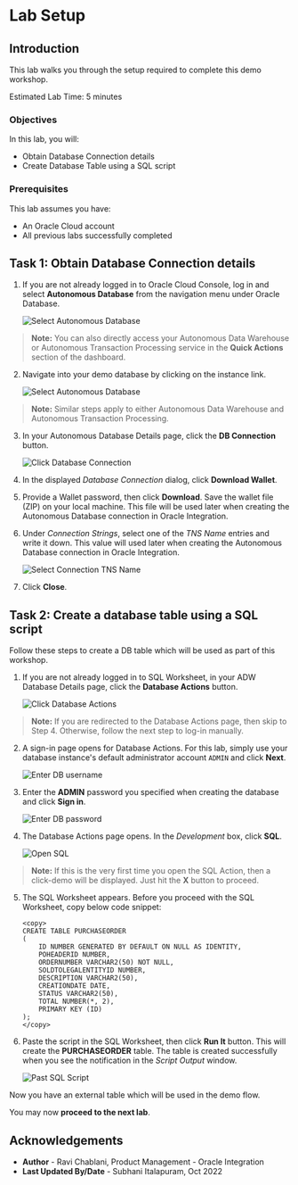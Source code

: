 # Lab Setup

## Introduction

This lab walks you through the setup required to complete this demo workshop.

Estimated Lab Time: 5 minutes

### Objectives
In this lab, you will:
- Obtain Database Connection details
- Create Database Table using a SQL script


### Prerequisites
This lab assumes you have:
* An Oracle Cloud account
* All previous labs successfully completed


## Task 1: Obtain Database Connection details
1. If you are not already logged in to Oracle Cloud Console, log in and select **Autonomous Database** from the navigation menu under Oracle Database.

    ![Select Autonomous Database](images/adb-navigation.png)

> **Note:**  You can also directly access your Autonomous Data Warehouse or Autonomous Transaction Processing service in the **Quick Actions** section of the dashboard.

2. Navigate into your demo database by clicking on the instance link.

    ![Select Autonomous Database](images/select-adb-instance.png)

> **Note:**  Similar steps apply to either Autonomous Data Warehouse and Autonomous Transaction Processing.

3.  In your Autonomous Database Details page, click the **DB Connection** button.

    ![Click Database Connection](images/click-database-connection.png)

4. In the displayed *Database Connection* dialog, click **Download Wallet**.

5. Provide a Wallet password, then click **Download**. Save the wallet file (ZIP) on your local machine. This file will be used later when creating the Autonomous Database connection in Oracle Integration.

6. Under *Connection Strings*, select one of the *TNS Name* entries and write it down. This value will used later when creating the Autonomous Database connection in Oracle Integration.

    ![Select Connection TNS Name](images/database-connection-tnsname.png)

7. Click **Close**.


## Task 2: Create a database table using a SQL script
Follow these steps to create a DB table which will be used as part of this workshop.

1.  If you are not already logged in to SQL Worksheet, in your ADW Database Details page, click the **Database Actions** button.

    ![Click Database Actions](images/click-database-actions.png)

> **Note:**  If you are redirected to the Database Actions page, then skip to Step 4. Otherwise, follow the next step to log-in manually.  

2. A sign-in page opens for Database Actions. For this lab, simply use your database instance's default administrator account `ADMIN` and click **Next**.

   ![Enter DB username](images/enter-username.png)

3.  Enter the **ADMIN** password you specified when creating the database and click **Sign in**.

    ![Enter DB password](images/enter-password.png)

4. The Database Actions page opens. In the *Development* box, click **SQL**.

    ![Open SQL](images/open-sql.png)

> **Note:**  If this is the very first time you open the SQL Action, then a click-demo will be displayed. Just hit the **X** button to proceed.

5. The SQL Worksheet appears. Before you proceed with the SQL Worksheet, copy below code snippet:
    ```
    <copy>
    CREATE TABLE PURCHASEORDER
    (
        ID NUMBER GENERATED BY DEFAULT ON NULL AS IDENTITY,
        POHEADERID NUMBER,
        ORDERNUMBER VARCHAR2(50) NOT NULL,
        SOLDTOLEGALENTITYID NUMBER,
        DESCRIPTION VARCHAR2(50),
        CREATIONDATE DATE,
        STATUS VARCHAR2(50),
        TOTAL NUMBER(*, 2),
        PRIMARY KEY (ID)
    );
    </copy>
    ```

6. Paste the script in the SQL Worksheet, then click **Run It** button. This will create the **PURCHASEORDER** table. The table is created successfully when you see the notification in the *Script Output* window.

    ![Past SQL Script](images/paste-run-sql-script.png)

Now you have an external table which will be used in the demo flow.


You may now **proceed to the next lab**.


## Acknowledgements
* **Author** - Ravi Chablani, Product Management - Oracle Integration
* **Last Updated By/Date** - Subhani Italapuram, Oct 2022
